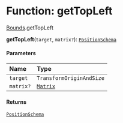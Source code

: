 # Function: getTopLeft

[Bounds](/en/auto-docs/editor/modules/Bounds.md).getTopLeft

**getTopLeft**(`target`, `matrix?`): [`PositionSchema`](/en/auto-docs/editor/interfaces/PositionSchema.md)

#### Parameters

| Name | Type |
| :------ | :------ |
| `target` | `TransformOriginAndSize` |
| `matrix?` | [`Matrix`](/en/auto-docs/editor/classes/Matrix.md) |

#### Returns

[`PositionSchema`](/en/auto-docs/editor/interfaces/PositionSchema.md)
